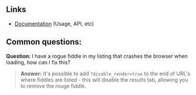 ## Links

- [Documentation](https://github.com/jsfiddle/jsfiddle-users/wiki/Documentation) (Usage, API, etc)

## Common questions:

**Question:** I have a rogue fiddle in my listing that crashes the browser when loading, how can I fix this?

> **Answer:** It's possible to add `?disable_render=true` to the end of URL's where fiddles are listed - this will disable the results tab, allowing you to remove the rouge fiddle.
